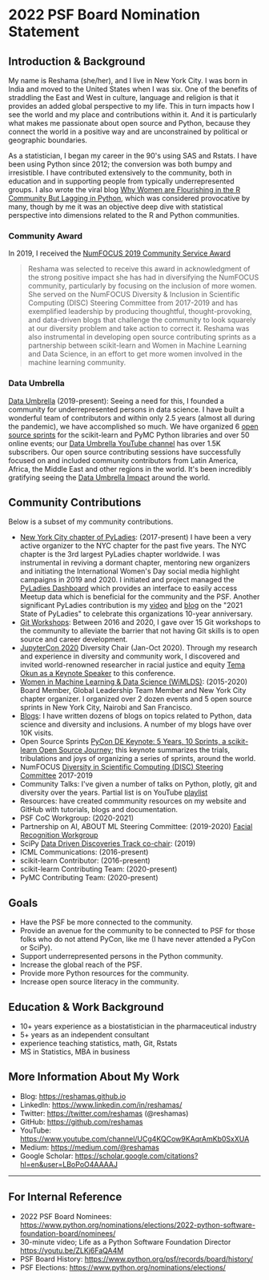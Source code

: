 # 2022 PSF Board Nomination Statement

## Introduction & Background
My name is Reshama (she/her), and I live in New York City.  I was born in India and moved to the United States when I was six.  One of the benefits of straddling the East and West in culture, language and religion is that it provides an added global perspective to my life. This in turn impacts how I see the world and my place and contributions within it.  And it is particularly what makes me passionate about open source and Python, because they connect the world in a positive way and are unconstrained by political or geographic boundaries.  

As a statistician, I began my career in the 90's using SAS and Rstats. I have been using Python since 2012; the conversion was both bumpy and irresistible.  I have contributed extensively to the community, both in education and in supporting people from typically underrepresented groups.  I also wrote the viral blog [Why Women are Flourishing in the R Community But Lagging in Python](https://reshamas.github.io/why-women-are-flourishing-in-r-community-but-lagging-in-python/), which was considered provocative by many, though by me it was an objective deep dive with statistical perspective into dimensions related to the R and Python communities.  

### Community Award
In 2019, I received the [NumFOCUS 2019 Community Service Award](https://numfocus.org/blog/2019-numfocus-awards)
>Reshama was selected to receive this award in acknowledgment of the strong positive impact she has had in diversifying the NumFOCUS community, particularly by focusing on the inclusion of more women. She served on the NumFOCUS Diversity & Inclusion in Scientific Computing (DISC) Steering Committee from 2017-2019 and has exemplified leadership by producing thoughtful, thought-provoking, and data-driven blogs that challenge the community to look squarely at our diversity problem and take action to correct it. Reshama was also instrumental in developing open source contributing sprints as a partnership between scikit-learn and Women in Machine Learning and Data Science, in an effort to get more women involved in the machine learning community.

### Data Umbrella
[Data Umbrella](https://www.dataumbrella.org) (2019-present): Seeing a need for this, I founded a community for underrepresented persons in data science.   I have built a wonderful team of contributors and within only 2.5 years (almost all during the pandemic), we have accomplished so much.  We have organized 6 [open source sprints](https://www.dataumbrella.org/sprints) for the scikit-learn and PyMC Python libraries and over 50 online events; our [Data Umbrella YouTube channel](https://www.youtube.com/c/dataumbrella) has over 1.5K subscribers. Our open source contributing sessions have successfully focused on and included community contributors from Latin America, Africa, the Middle East and other regions in the world. It's been incredibly gratifying seeing the [Data Umbrella Impact](https://blog.dataumbrella.org/impact.html) around the world.

##  Community Contributions
Below is a subset of my community contributions. 
- [New York City chapter of PyLadies](https://nyc.pyladies.com): (2017-present) I have been a very active organizer to the NYC chapter for the past five years.  The NYC chapter is the 3rd largest PyLadies chapter worldwide.  I was instrumental in reviving a dormant chapter, mentoring new organizers and initiating the International Women's Day social media highlight campaigns in 2019 and 2020. I initiated and project managed the [PyLadies Dashboard](https://nyc-pyladies.github.io/pyladies-dashboard/pyladies.html) which provides an interface to easily access Meetup data which is beneficial for the community and the PSF. Another significant PyLadies contribution is my [video](https://youtu.be/GgCB0-EjSnY) and [blog](https://reshamas.github.io/2021-state-of-pyladies/) on the "2021 State of PyLadies" to celebrate this organizations 10-year anniversary.
- [Git Workshops](https://github.com/reshamas/git-intro-workshop/blob/master/git-workshops.MD): Between 2016 and 2020, I gave over 15 Git workshops to the community to alleviate the barrier that not having Git skills is to open source and career development.
- [JupyterCon 2020](https://jupytercon.com) Diversity Chair (Jan-Oct 2020). Through my research and experience in diversity and community work, I discovered and invited world-renowned researcher in racial justice and equity [Tema Okun as a Keynote Speaker](https://blog.jupyter.org/tema-okun-a7e5f1f0cd05) to this conference. 
- [Women in Machine Learning & Data Science (WiMLDS)](https://reshamas.github.io/moving-on-from-wimlds/): (2015-2020) Board Member, Global Leadership Team Member and New York City chapter organizer. I organized over 2 dozen events and 5 open source sprints in New York City, Nairobi and San Francisco.  
- [Blogs](https://reshamas.github.io):  I have written dozens of blogs on topics related to Python, data science and diversity and inclusions.  A number of my blogs have over 10K visits.
- Open Source Sprints [PyCon DE Keynote: 5 Years, 10 Sprints, a scikit-learn Open Source Journey](https://youtu.be/ZUqJaCWPvmk); this keynote summarizes the trials, tribulations and joys of organizing a series of sprints, around the world. 
- NumFOCUS [Diversity in Scientific Computing (DISC) Steering Committee](https://reshamas.github.io/on-receiving-2019-community-leadership-award-from-numfocus/)  2017-2019
- Community Talks:  I've given a number of talks on Python, plotly, git and diversity over the years.  Partial list is on YouTube [playlist](https://www.youtube.com/playlist?list=PLBKcU7Ik-ir84cthbsQ_zU72sG-zUnEQn)
- Resources: have created commmunity resources on my website and GitHub with tutorials, blogs and documentation. 
- PSF CoC Workgroup: (2020-2021)
- Partnership on AI, ABOUT ML Steering Committee: (2019-2020) [Facial Recognition Workgroup](https://www.partnershiponai.org/new-partners-to-bolster-perspective-for-responsible-ai/)
- SciPy [Data Driven Discoveries Track co-chair](https://www.scipy2019.scipy.org/organisers): (2019)
- ICML Communications: (2016-present)
- scikit-learn Contributor: (2016-present)
- scikit-learm Contributing Team: (2020-present)
- PyMC Contributing Team: (2020-present)

## Goals
- Have the PSF be more connected to the community. 
- Provide an avenue for the community to be connected to PSF for those folks who do not attend PyCon, like me (I have never attended a PyCon or SciPy).
- Support underrepresented persons in the Python community.
- Increase the global reach of the PSF.  
- Provide more Python resources for the community.
- Increase open source literacy in the community.  

## Education & Work Background
- 10+ years experience as a biostatistician in the pharmaceutical industry
- 5+ years as an independent consultant
- experience teaching statistics, math, Git, Rstats
- MS in Statistics, MBA in business

## More Information About My Work
- Blog:  https://reshamas.github.io  
- LinkedIn:  https://www.linkedin.com/in/reshamas/  
- Twitter: https://twitter.com/reshamas  (@reshamas)  
- GitHub:  https://github.com/reshamas  
- YouTube: https://www.youtube.com/channel/UCg4KQCow9KAqrAmKb0SxXUA
- Medium:  https://medium.com/@reshamas  
- Google Scholar: https://scholar.google.com/citations?hl=en&user=LBoPoO4AAAAJ

---

## For Internal Reference
- 2022 PSF Board Nominees:  https://www.python.org/nominations/elections/2022-python-software-foundation-board/nominees/
- 30-minute video; Life as a Python Software Foundation Director https://youtu.be/ZLKj6FaQA4M
- PSF Board History:  https://www.python.org/psf/records/board/history/
- PSF Elections:  https://www.python.org/nominations/elections/

